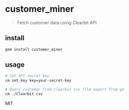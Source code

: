# customer_miner
> Fetch customer data using Clearbit API

## install

```sh
gem install customer_miner
```

## usage
```sh
# Set API secret key
cm set_key key=your-secret-key

# Query customer from clearbit csv file export from ga
cm ./Clearbit.csv
```

MIT
